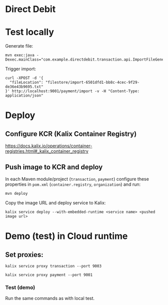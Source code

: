 # Direct Debit 
# Test locally
Generate file:
```shell
mvn exec:java -Dexec.mainClass="com.example.directdebit.transaction.api.ImportFileGenerator"
```
Trigger import:
```shell
curl -XPOST -d '{
  "fileLocation": "filestore/import-6501dfd1-bb8c-4cec-9f29-de36e43b9695.txt"
}' http://localhost:9001/payment/import -v -H "Content-Type: application/json"
```

# Deploy
## Configure KCR (Kalix Container Registry)
https://docs.kalix.io/operations/container-registries.html#_kalix_container_registry

## Push image to KCR and deploy
In each Maven module/project (`transaction`, `payment`) configure these properties in `pom.xml` (`container.registry`, `organization`) and run:
```shell
mvn deploy
```
Copy the image URL and deploy service to Kalix:
```shell
kalix service deploy --with-embedded-runtime <service name> <pushed image url>
```

# Demo (test) in Cloud runtime
## Set proxies:
```shell
kalix service proxy transaction --port 9003
```
```shell
kalix service proxy payment --port 9001
```
### Test (demo)
Run the same commands as with local test.